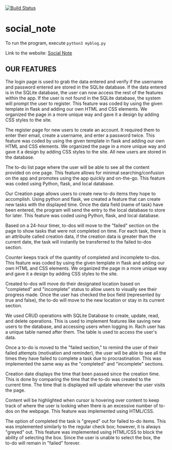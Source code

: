 [![Build Status](https://travis-ci.com/Livinglist/social_note.svg?branch=master)](https://travis-ci.com/Livinglist/social_note)

# social_note

To run the program, execute ```python3 myblog.py```

Link to the website: [Social Note](https://team7-social-note.herokuapp.com/login?next=%2F)

OUR FEATURES
------------------------------------------------------------------------------------------------------------------------------
The login page is used to grab the data entered and verify if the username and password entered are stored in the SQLite database. If the data entered is in the SQLite database, the user can now access the rest of the features within the app. If the user is not found in the SQLite database, the system will prompt the user to register. This feature was coded by using the given template in flask and adding our own HTML and CSS elements. We organized the page in a more unique way and gave it a design by adding CSS styles to the site.

The register page for new users to create an account. It required them to enter their email, create a username, and enter a password twice. This feature was coded by using the given template in flask and adding our own HTML and CSS elements. We organized the page in a more unique way and gave it a design by adding CSS styles to the site. All new users are stored in the database. 

The to-do list page where the user will be able to see all the content provided on one page. This feature allows for minimal searching/confusion on the app and promotes using the app quickly and on-the-go. This feature was coded using Python, flask, and local database. 

Our Creation page allows users to create new to-do items they hope to accomplish. Using python and flask, we created a feature that can create new tasks with the displayed time. Once the data field (name of task) have been entered, the program will send the entry to the local database to store for later. This feature was coded using Python, flask, and local database. 

Based on a 24-hour timer, to-dos will move to the "failed" section on the page to show tasks that were not completed on time. For each task, there is an attribuite called creation data, if the creation data is greater than the current date, the task will instantly be transferred to the failed to-dos section. 

Counter keeps track of the quantity of completed and incomplete to-dos. This feature was coded by using the given template in flask and adding our own HTML and CSS elements. We organized the page in a more unique way and gave it a design by adding CSS styles to the site.

Created to-dos will move do their designated location based on "completed" and "incomplete" status to allow users to visually see their progress made. Once the user has checked the box field (represented by true and false), the to-do will move to the new location or stay in its current section.

We used CRUD operations with SQLite Database to create, update, read, and delete operations. This is used to implement features like saving new users to the database, and accessing users when logging in. Rach user has a unique table named after
them. The table is used to access the user's data. 

Once a to-do is moved to the "failed section," to remind the user of their failed attempts (motivation and reminder), the user will be able to see all the times they have failed to complete a task due to procrastination. This was implemented the same way as the "completed" and "incomplete" sections. 

Creation date displays the time that been passed since the creation time. This is done by comparing the time that the to-do was created to the current time. The time that is displayed will update whenever the user visits the page. 

Content will be highlighted when cursor is hovering over content to keep track of where the user is looking when there is an excessive number of to-dos on the webpage. This feature was implemented using HTML/CSS.

The option of completed the task is "greyed" out for failed to-do items. This was implemented similarly to the regular check box; however, it is always "greyed" out. This feature was implemented using HTML/CSS to block the ability of selecting the box. Since the user is unable to select the box, the to-do will remain in "failed" forever. 


